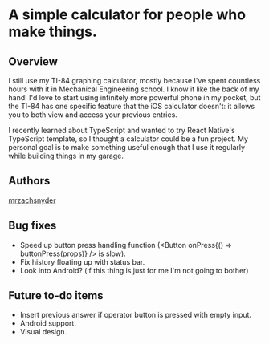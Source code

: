 # A simple calculator for people who make things.
## Overview
I still use my TI-84 graphing calculator, mostly because I've spent countless hours with it in Mechanical Engineering school. I know it like the back of my hand! I'd love to start using infinitely more powerful phone in my pocket, but the TI-84 has one specific feature that the iOS calculator doesn't: it allows you to both view and access your previous entries.

I recently learned about TypeScript and wanted to try React Native's TypeScript template, so I thought a calculator could be a fun project. My personal goal is to make something useful enough that I use it regularly while building things in my garage.
## Authors
[mrzachsnyder](https://github.com/mrzachsnyder)
## Bug fixes
* Speed up button press handling function (<Button onPress{() => buttonPress(props)} /> is slow).
* Fix history floating up with status bar.
* Look into Android? (if this thing is just for me I'm not going to bother)
## Future to-do items
* Insert previous answer if operator button is pressed with empty input.
* Android support.
* Visual design.
